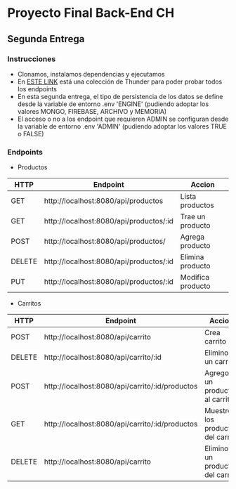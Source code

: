 # Proyecto Final Back-End CH
## Segunda Entrega

### Instrucciones
* Clonamos, instalamos dependencias y ejecutamos
* En [ESTE LINK](https://github.com/BernoRB/NodeJS/blob/main/final-2da/thunder-collection_Back%20-%20Desafio%20Final.json) está una colección de Thunder para poder probar todos los endpoints
* En esta segunda entrega, el tipo de persistencia de los datos se define desde la variable de entorno .env 'ENGINE' (pudiendo adoptar los valores MONGO, FIREBASE, ARCHIVO y MEMORIA)
* El acceso o no a los endpoint que requieren ADMIN se configuran desde la variable de entorno .env 'ADMIN' (pudiendo adoptar los valores TRUE o FALSE)

### Endpoints

* Productos

| HTTP | Endpoint | Accion |
| ------ | ------ | ------ |
| GET  | http://localhost:8080/api/productos  | Lista productos |
| GET  | http://localhost:8080/api/productos/:id  | Trae un producto |
| POST  | http://localhost:8080/api/productos/  | Agrega producto |
| DELETE  | http://localhost:8080/api/productos/:id  | Elimina producto |
| PUT  | http://localhost:8080/api/productos/:id  | Modifica producto |

* Carritos

| HTTP | Endpoint | Accion |
| ------ | ------ | ------ |
| POST  | http://localhost:8080/api/carrito  | Crea carrito |
| DELETE  | http://localhost:8080/api/carrito/:id  | Elimino un carrito |
| POST  | http://localhost:8080/api/carrito/:id/productos  | Agrego un producto al carrito |
| GET  | http://localhost:8080/api/carrito/:id/productos  | Muestro los productos del carrito |
| DELETE  | http://localhost:8080/api/carrito  | Elimino un producto del carrito |
